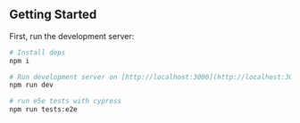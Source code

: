 ## Getting Started

First, run the development server:

```bash
# Install deps
npm i

# Run development server on [http://localhost:3000](http://localhost:3000)
npm run dev

# run e5e tests with cypress
npm run tests:e2e
